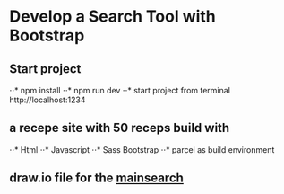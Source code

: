 # Develop a Search Tool with Bootstrap

## Start project
⋅⋅* npm install
⋅⋅* npm run dev
⋅⋅* start project from terminal http://localhost:1234

## a recepe site with 50 receps build with 
⋅⋅* Html
⋅⋅* Javascript 
⋅⋅* Sass Bootstrap
⋅⋅* parcel as build environment


## draw.io file for the [mainsearch](https://viewer.diagrams.net/?tags=%7B%7D&highlight=0000ff&edit=_blank&layers=1&nav=1&title=MainSearchFlowChart.drawio#Uhttps%3A%2F%2Fraw.githubusercontent.com%2FGrigoriSchneider%2FDevelop-a-Search-Tool-with-Bootstrap%2Fmain%2FMainSearchFlowChart.drawio)